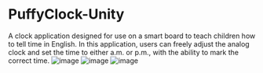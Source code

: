 # PuffyClock-Unity
A clock application designed for use on a smart board to teach children how to tell time in English. In this application, users can freely adjust the analog clock and set the time to either a.m. or p.m., with the ability to mark the correct time.
![image](https://github.com/user-attachments/assets/65450fa7-d8f7-429f-8f1d-128271970a90)
![image](https://github.com/user-attachments/assets/3281bcbb-7baa-4656-a4bd-74f238c90501)
![image](https://github.com/user-attachments/assets/165c5195-bb21-4b5b-b2f1-55628495bdef)


